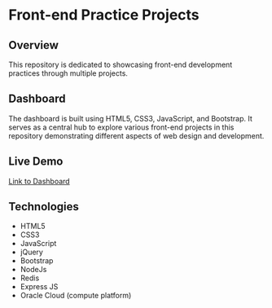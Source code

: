 # Front-end Practice Projects

## Overview

This repository is dedicated to showcasing front-end development practices through multiple projects.

## Dashboard

The dashboard is built using HTML5, CSS3, JavaScript, and Bootstrap. It serves as a central hub to explore various front-end projects in this repository demonstrating different aspects of web design and development.

## Live Demo

[Link to Dashboard](https://projects.harshal.pro/)


## Technologies

- HTML5
- CSS3
- JavaScript
- jQuery
- Bootstrap
- NodeJs
- Redis
- Express JS
- Oracle Cloud (compute platform)